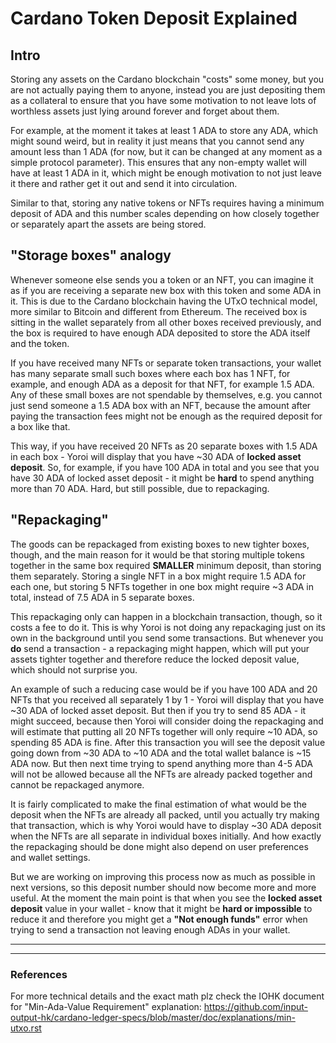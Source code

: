 # Cardano Token Deposit Explained

## Intro

Storing any assets on the Cardano blockchain "costs" some money, but you are not actually paying them to anyone, instead you are just depositing them as a collateral to ensure that you have some motivation to not leave lots of worthless assets just lying around forever and forget about them.

For example, at the moment it takes at least 1 ADA to store any ADA, which might sound weird, but in reality it just means that you cannot send any amount less than 1 ADA (for now, but it can be changed at any moment as a simple protocol parameter). This ensures that any non-empty wallet will have at least 1 ADA in it, which might be enough motivation to not just leave it there and rather get it out and send it into circulation.

Similar to that, storing any native tokens or NFTs requires having a minimum deposit of ADA and this number scales depending on how closely together or separately apart the assets are being stored.

## "Storage boxes" analogy

Whenever someone else sends you a token or an NFT, you can imagine it as if you are receiving a separate new box with this token and some ADA in it. This is due to the Cardano blockchain having the UTxO technical model, more similar to Bitcoin and different from Ethereum. The received box is sitting in the wallet separately from all other boxes received previously, and the box is required to have enough ADA deposited to store the ADA itself and the token.

If you have received many NFTs or separate token transactions, your wallet has many separate small such boxes where each box has 1 NFT, for example, and enough ADA as a deposit for that NFT, for example 1.5 ADA. Any of these small boxes are not spendable by themselves, e.g. you cannot just send someone a 1.5 ADA box with an NFT, because the amount after paying the transaction fees might not be enough as the required deposit for a box like that.

This way, if you have received 20 NFTs as 20 separate boxes with 1.5 ADA in each box - Yoroi will display that you have ~30 ADA of **locked asset deposit**. So, for example, if you have 100 ADA in total and you see that you have 30 ADA of locked asset deposit - it might be **hard** to spend anything more than 70 ADA. Hard, but still possible, due to repackaging.

## "Repackaging"

The goods can be repackaged from existing boxes to new tighter boxes, though, and the main reason for it would be that storing multiple tokens together in the same box required **SMALLER** minimum deposit, than storing them separately. Storing a single NFT in a box might require 1.5 ADA for each one, but storing 5 NFTs together in one box might require ~3 ADA in total, instead of 7.5 ADA in 5 separate boxes.

This repackaging only can happen in a blockchain transaction, though, so it costs a fee to do it. This is why Yoroi is not doing any repackaging just on its own in the background until you send some transactions. But whenever you **do** send a transaction - a repackaging might happen, which will put your assets tighter together and therefore reduce the locked deposit value, which should not surprise you.

An example of such a reducing case would be if you have 100 ADA and 20 NFTs that you received all separately 1 by 1 - Yoroi will display that you have ~30 ADA of locked asset deposit. But then if you try to send 85 ADA - it might succeed, because then Yoroi will consider doing the repackaging and will estimate that putting all 20 NFTs together will only require ~10 ADA, so spending 85 ADA is fine. After this transaction you will see the deposit value going down from ~30 ADA to ~10 ADA and the total wallet balance is ~15 ADA now. But then next time trying to spend anything more than 4-5 ADA will not be allowed because all the NFTs are already packed together and cannot be repackaged anymore.

It is fairly complicated to make the final estimation of what would be the deposit when the NFTs are already all packed, until you actually try making that transaction, which is why Yoroi would have to display ~30 ADA deposit when the NFTs are all separate in individual boxes initially. And how exactly the repackaging should be done might also depend on user preferences and wallet settings.

But we are working on improving this process now as much as possible in next versions, so this deposit number should now become more and more useful. At the moment the main point is that when you see the **locked asset deposit** value in your wallet - know that it might be **hard or impossible** to reduce it and therefore you might get a **"Not enough funds"** error when trying to send a transaction not leaving enough ADAs in your wallet.

----
----

### References

For more technical details and the exact math plz check the IOHK document for "Min-Ada-Value Requirement" explanation: https://github.com/input-output-hk/cardano-ledger-specs/blob/master/doc/explanations/min-utxo.rst